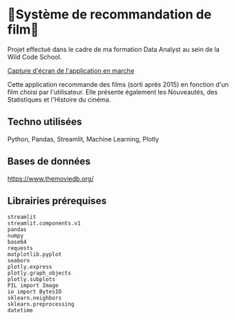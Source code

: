 # 🍿Système de recommandation de film🍿

Projet effectué dans le cadre de ma formation Data Analyst au sein de la Wild Code School.

[Capture d'écran de l'application en marche](https://github.com/000molly/projet2/blob/main/screenshot_app.png)

Cette application recommande des films (sorti après 2015) en fonction d'un film choisi par l'utilisateur.
Elle présente également les Nouveautés, des Statistiques et l'Histoire du cinéma. 

## Techno utilisées
Python, Pandas, Streamlit, Machine Learning, Plotly

## Bases de données
https://www.themoviedb.org/

## Librairies prérequises
```
streamlit
streamlit.components.v1
pandas
numpy
base64
requests
matplotlib.pyplot
seaborn
plotly.express
plotly.graph_objects
plotly.subplots
PIL import Image
io import BytesIO
sklearn.neighbors
sklearn.preprocessing
datetime
```


